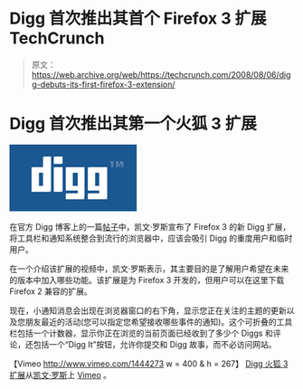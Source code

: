 # Digg 首次推出其首个 Firefox 3 扩展 TechCrunch

> 原文：<https://web.archive.org/web/https://techcrunch.com/2008/08/06/digg-debuts-its-first-firefox-3-extension/>

# Digg 首次推出其第一个火狐 3 扩展

[![](img/7a6f0b03448eba882853c7060a9590cd.png)](https://web.archive.org/web/20221006200840/http://www.crunchbase.com/company/digg)

在官方 Digg 博客上的一篇[帖子](https://web.archive.org/web/20221006200840/http://blog.digg.com/?p=140)中，凯文·罗斯宣布了 Firefox 3 的新 Digg 扩展，将工具栏和通知系统整合到流行的浏览器中，应该会吸引 Digg 的重度用户和临时用户。

在一个介绍该扩展的视频中，凯文·罗斯表示，其主要目的是了解用户希望在未来的版本中加入哪些功能。该扩展是为 Firefox 3 开发的，但用户可以在这里下载 Firefox 2 兼容的扩展。

现在，小通知消息会出现在浏览器窗口的右下角，显示您正在关注的主题的更新以及您朋友最近的活动(您可以指定您希望接收哪些事件的通知)。这个可折叠的工具栏包括一个计数器，显示你正在浏览的当前页面已经收到了多少个 Diggs 和评论，还包括一个“Digg It”按钮，允许你提交和 Digg 故事，而不必访问网站。

【Vimeo http://www.vimeo.com/1444273 w = 400 & h = 267】
[Digg 火狐 3 扩展](https://web.archive.org/web/20221006200840/http://www.vimeo.com/1444273?pg=embed&sec=1444273)从[凯文·罗斯](https://web.archive.org/web/20221006200840/http://www.vimeo.com/user344320?pg=embed&sec=1444273)上 [Vimeo](https://web.archive.org/web/20221006200840/http://vimeo.com/?pg=embed&sec=1444273) 。